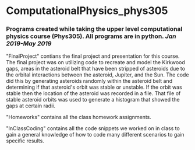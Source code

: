 # ComputationalPhysics_phys305
### Programs created while taking the upper level computational physics course (Phys305). All programs are in python. *Jan 2019-May 2019*

"FinalProject" contians the final project and presentation for this course. The final project was on utilizing code to recreate and model the Kirkwood gaps, areas in the asteroid belt that have been stripped of asteroids due to the orbital interactions between the asteroid, Jupiter, and the Sun. The code did this by generating asteroids randomly within the asteroid belt and determining if that asteroid's orbit was stable or unstable. If the orbit was stable then the location of the asteroid was recorded in a file. That file of stable asteroid orbits was used to generate a histogram that showed the gaps at certain radii.

"Homeworks" contains all the class homework assignments.

"InClassCoding" contains all the code snippets we worked on in class to gain a general knowledge of how to code many different scenarios to gain specific results.
